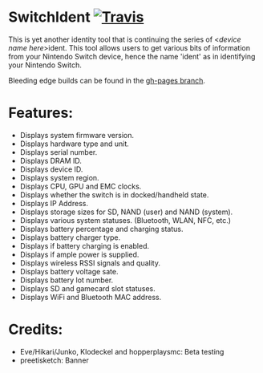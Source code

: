 # SwitchIdent [![Travis](https://img.shields.io/travis/joel16/SwitchIdent.svg?style=flat-square)](https://github.com/Rai/SwitchIdent/tree/gh-pages)

This is yet another identity tool that is continuing the series of <*device name here*>ident. This tool allows users to get various bits of information from your Nintendo Switch device, hence the name 'ident' as in identifying your Nintendo Switch.

Bleeding edge builds can be found in the [gh-pages branch](https://github.com/Rai/SwitchIdent/tree/gh-pages).

# Features: 
- Displays system firmware version.
- Displays hardware type and unit.
- Displays serial number.
- Displays DRAM ID.
- Displays device ID.
- Displays system region.
- Displays CPU, GPU and EMC clocks.
- Displays whether the switch is in docked/handheld state.
- Displays IP Address.
- Displays storage sizes for SD, NAND (user) and NAND (system).
- Displays various system statuses. (Bluetooth, WLAN, NFC, etc.)
- Displays battery percentage and charging status.
- Displays battery charger type.
- Displays if battery charging is enabled.
- Displays if ample power is supplied.
- Displays wireless RSSI signals and quality.
- Displays battery voltage sate.
- Displays battery lot number.
- Displays SD and gamecard slot statuses.
- Displays WiFi and Bluetooth MAC address.

# Credits:
- Eve/Hikari/Junko, Klodeckel and hopperplaysmc: Beta testing
- preetisketch: Banner
